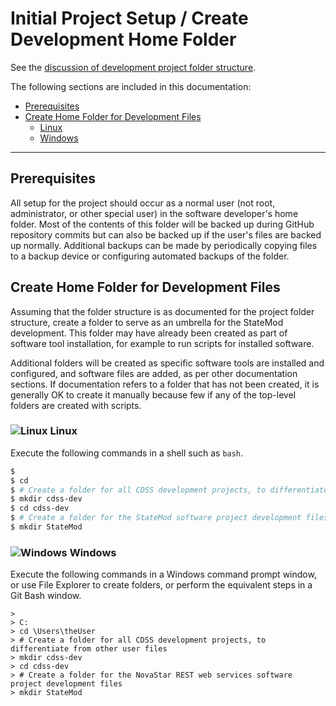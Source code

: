 # Initial Project Setup / Create Development Home Folder #

See the [discussion of development project folder structure](overview#development-folder-structure).

The following sections are included in this documentation:

* [Prerequisites](#prerequisites)
* [Create Home Folder for Development Files](#create-home-folder-for-development-files)
	+ [Linux](#linux)
	+ [Windows](#windows)

----------

## Prerequisites ##

All setup for the project should occur as a normal user (not root, administrator, or other special user) in the software developer's home folder.
Most of the contents of this folder will be backed up during GitHub repository commits
but can also be backed up if the user's files are backed up normally.
Additional backups can be made by periodically copying files to a backup device or configuring automated backups of the folder.

## Create Home Folder for Development Files ##

Assuming that the folder structure is as documented for the project folder structure,
create a folder to serve as an umbrella for the StateMod development.
This folder may have already been created as part of software tool installation, for example to run scripts for installed software.

Additional folders will be created as specific software tools are installed and configured,
and software files are added, as per other documentation sections.
If documentation refers to a folder that has not been created, it is generally OK to create it manually
because few if any of the top-level folders are created with scripts.

### ![Linux](../../images/linux-32.png) Linux ###

Execute the following commands in a shell such as `bash`.

```sh
$
$ cd
$ # Create a folder for all CDSS development projects, to differentiate from other user files
$ mkdir cdss-dev
$ cd cdss-dev
$ # Create a folder for the StateMod software project development files
$ mkdir StateMod
```

### ![Windows](../../images/windows-32.ico) Windows ###

Execute the following commands in a Windows command prompt window, or use File Explorer to create folders,
or perform the equivalent steps in a Git Bash window.

```com
>
> C:
> cd \Users\theUser
> # Create a folder for all CDSS development projects, to differentiate from other user files
> mkdir cdss-dev
> cd cdss-dev
> # Create a folder for the NovaStar REST web services software project development files
> mkdir StateMod
```

